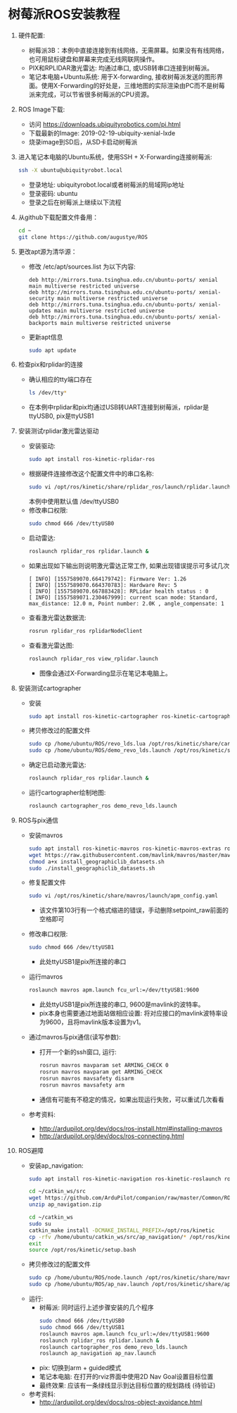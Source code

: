 树莓派ROS安装教程
================

1. 硬件配置:
    - 树莓派3B：本例中直接连接到有线网络，无需屏幕。如果没有有线网络，也可用鼠标键盘和屏幕来完成无线网联网操作。
    - PIX和RPLIDAR激光雷达: 均通过串口, 或USB转串口连接到树莓派。
    - 笔记本电脑+Ubuntu系统: 用于X-forwarding, 接收树莓派发送的图形界面。使用X-Forwarding的好处是，三维地图的实际渲染由PC而不是树莓派来完成，可以节省很多树莓派的CPU资源。

2. ROS Image下载:
    - 访问 https://downloads.ubiquityrobotics.com/pi.html 
    - 下载最新的Image: 2019-02-19-ubiquity-xenial-lxde
    - 烧录image到SD后，从SD卡启动树莓派

3. 进入笔记本电脑的Ubuntu系统，使用SSH + X-Forwarding连接树莓派:
    ```Bash
    ssh -X ubuntu@ubiquityrobot.local 
    ```
    - 登录地址: ubiquityrobot.local或者树莓派的局域网ip地址
    - 登录密码: ubuntu
    - 登录之后在树莓派上继续以下流程

4. 从github下载配置文件备用：
    ```Bash
    cd ~
    git clone https://github.com/augustye/ROS
    ```

5. 更改apt源为清华源：
    - 修改 /etc/apt/sources.list 为以下内容:
        ```
        deb http://mirrors.tuna.tsinghua.edu.cn/ubuntu-ports/ xenial main multiverse restricted universe
        deb http://mirrors.tuna.tsinghua.edu.cn/ubuntu-ports/ xenial-security main multiverse restricted universe
        deb http://mirrors.tuna.tsinghua.edu.cn/ubuntu-ports/ xenial-updates main multiverse restricted universe
        deb http://mirrors.tuna.tsinghua.edu.cn/ubuntu-ports/ xenial-backports main multiverse restricted universe
        ```
    - 更新apt信息
        ```Bash
        sudo apt update
        ``` 
6. 检查pix和rplidar的连接
    - 确认相应的tty端口存在
        ```Bash
        ls /dev/tty*
        ``` 
    - 在本例中rplidar和pix均通过USB转UART连接到树莓派，rplidar是ttyUSB0, pix是ttyUSB1

7. 安装测试rplidar激光雷达驱动
    - 安装驱动: 
        ```Bash
        sudo apt install ros-kinetic-rplidar-ros 
        ```
    - 根据硬件连接修改这个配置文件中的串口名称: 
        ```Bash
        sudo vi /opt/ros/kinetic/share/rplidar_ros/launch/rplidar.launch
        ```
       本例中使用默认值 /dev/ttyUSB0
    - 修改串口权限:
        ```Bash
        sudo chmod 666 /dev/ttyUSB0
        ```
    - 启动雷达: 
        ```Bash
        roslaunch rplidar_ros rplidar.launch &
        ```
    - 如果出现如下输出则说明激光雷达正常工作, 如果出现错误提示可多试几次
        ```
        [ INFO] [1557589070.664179742]: Firmware Ver: 1.26
        [ INFO] [1557589070.664370783]: Hardware Rev: 5
        [ INFO] [1557589070.667883428]: RPLidar health status : 0
        [ INFO] [1557589071.230467999]: current scan mode: Standard, max_distance: 12.0 m, Point number: 2.0K , angle_compensate: 1
        ```
    - 查看激光雷达数据流:
        ```Bash
        rosrun rplidar_ros rplidarNodeClient
        ```
    - 查看激光雷达图: 
        ```Bash
        roslaunch rplidar_ros view_rplidar.launch
        ```
        - 图像会通过X-Forwarding显示在笔记本电脑上。

8. 安装测试cartographer
    - 安装
        ```Bash
        sudo apt install ros-kinetic-cartographer ros-kinetic-cartographer-ros ros-kinetic-cartographer-ros-msgs ros-kinetic-cartographer-rviz
        ```
    - 拷贝修改过的配置文件
        ```Bash
        sudo cp /home/ubuntu/ROS/revo_lds.lua /opt/ros/kinetic/share/cartographer_ros/configuration_files/revo_lds.lua
        sudo cp /home/ubuntu/ROS/demo_revo_lds.launch /opt/ros/kinetic/share/cartographer_ros/launch/demo_revo_lds.launch
        ```
    - 确定已启动激光雷达: 
        ```Bash
        roslaunch rplidar_ros rplidar.launch &
        ```
    - 运行cartographer绘制地图: 
        ```Bash
        roslaunch cartographer_ros demo_revo_lds.launch
        ```
9. ROS与pix通信
    - 安装mavros
        ```Bash
        sudo apt install ros-kinetic-mavros ros-kinetic-mavros-extras ros-kinetic-rqt ros-kinetic-rqt-common-plugins ros-kinetic-rqt-robot-plugins python-future python-lxml
        wget https://raw.githubusercontent.com/mavlink/mavros/master/mavros/scripts/install_geographiclib_datasets.sh
        chmod a+x install_geographiclib_datasets.sh
        sudo ./install_geographiclib_datasets.sh
        ```
    - 修复配置文件
        ```Bash
        sudo vi /opt/ros/kinetic/share/mavros/launch/apm_config.yaml 
        ```
        - 该文件第103行有一个格式缩进的错误，手动删除setpoint_raw前面的空格即可
    - 修改串口权限:
        ```Bash
        sudo chmod 666 /dev/ttyUSB1
        ```
        - 此处ttyUSB1是pix所连接的串口
    - 运行mavros
        ```Bash
        roslaunch mavros apm.launch fcu_url:=/dev/ttyUSB1:9600
        ```
        - 此处ttyUSB1是pix所连接的串口, 9600是mavlink的波特率。
        - pix本身也需要通过地面站做相应设置: 将对应接口的mavlink波特率设为9600，且将mavlink版本设置为v1。
  
     - 通过mavros与pix通信(读写参数):
        - 打开一个新的ssh窗口, 运行:
            ```Bash
            rosrun mavros mavparam set ARMING_CHECK 0
            rosrun mavros mavparam get ARMING_CHECK
            rosrun mavros mavsafety disarm 
            rosrun mavros mavsafety arm        
            ```
        - 通信有可能有不稳定的情况，如果出现运行失败，可以重试几次看看
     - 参考资料:
        - http://ardupilot.org/dev/docs/ros-install.html#installing-mavros
        - http://ardupilot.org/dev/docs/ros-connecting.html
     
10. ROS避障  
    - 安装ap_navigation:
        ```Bash
        sudo apt install ros-kinetic-navigation ros-kinetic-roslaunch ros-kinetic-catkin

        cd ~/catkin_ws/src
        wget https://github.com/ArduPilot/companion/raw/master/Common/ROS/ap_navigation.zip
        unzip ap_navigation.zip

        cd ~/catkin_ws
        sudo su
        catkin_make install -DCMAKE_INSTALL_PREFIX=/opt/ros/kinetic
        cp -rfv /home/ubuntu/catkin_ws/src/ap_navigation/* /opt/ros/kinetic/share/ap_navigation/
        exit
        source /opt/ros/kinetic/setup.bash
        ```
    - 拷贝修改过的配置文件
        ```Bash
        sudo cp /home/ubuntu/ROS/node.launch /opt/ros/kinetic/share/mavros/launch/node.launch
        sudo cp /home/ubuntu/ROS/ap_nav.launch /opt/ros/kinetic/share/ap_navigation/launch/ap_nav.launch 
        ```
    - 运行: 
        - 树莓派: 同时运行上述步骤安装的几个程序
            ```Bash
            sudo chmod 666 /dev/ttyUSB0
            sudo chmod 666 /dev/ttyUSB1
            roslaunch mavros apm.launch fcu_url:=/dev/ttyUSB1:9600
            roslaunch rplidar_ros rplidar.launch &
            roslaunch cartographer_ros demo_revo_lds.launch
            roslaunch ap_navigation ap_nav.launch
            ```
        - pix: 切换到arm + guided模式
        - 笔记本电脑: 在打开的rviz界面中使用2D Nav Goal设置目标位置
        - 最终效果: 应该有一条绿线显示到达目标位置的规划路线 (待验证)
    - 参考资料: 
        - http://ardupilot.org/dev/docs/ros-object-avoidance.html

